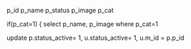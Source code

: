 p_id
p_name
p_status
p_image
p_cat

if(p_cat=1)
{
select p_name, p_image where p_cat=1


update p.status_active= 1, u.status_active= 1, u.m_id = p.p_id